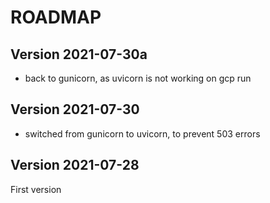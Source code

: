 # ROADMAP

## Version 2021-07-30a

- back to gunicorn, as uvicorn is not working on gcp run

## Version 2021-07-30

- switched from gunicorn to uvicorn, to prevent 503 errors

## Version 2021-07-28

First version
